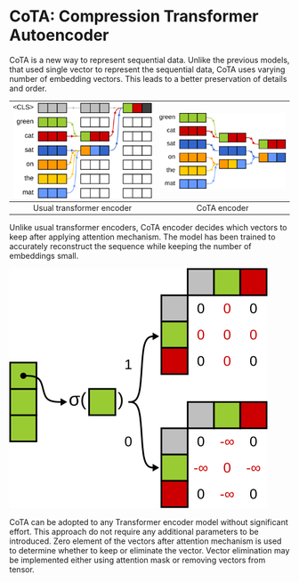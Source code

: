 # CoTA: Compression Transformer Autoencoder

CoTA is a new way to represent sequential data.
Unlike the previous models, that used single vector to represent the sequential data,
CoTA uses varying number of embedding vectors.
This leads to a better preservation of details and order.

| ![cot_mask.png](readme/images/transformer_encoder.png) | ![cot_mask.png](readme/images/cot_encoder.png) |
|:------------------------------------------------------:|:----------------------------------------------:|
|               Usual transformer encoder                |                  CoTA encoder                  |

Unlike usual transformer encoders, CoTA encoder decides which vectors to keep after applying attention mechanism.
The model has been trained to accurately reconstruct the sequence while keeping the number of embeddings small.

![cot_mask.png](readme/images/cot_mask.png)

CoTA can be adopted to any Transformer encoder model without significant effort.
This approach do not require any additional parameters to be introduced.
Zero element of the vectors after attention mechanism is used to determine whether to keep or eliminate the vector.
Vector elimination may be implemented either using attention mask or removing vectors from tensor.
